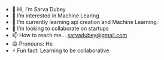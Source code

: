 - 👋 Hi, I’m Sarva Dubey
- 👀 I’m interested in Machine Learing
- 🌱 I’m currently learning api creation and Machine Learning.
- 💞️ I’m looking to collaborate on startups
- 📫 How to reach me...    sarvadubey@gmail.com 
- 😄 Pronouns: He
- ⚡ Fun fact: Learning to be collaborative

<!---
HESleagacy/HESleagacy is a ✨ special ✨ repository because its `README.md` (this file) appears on your GitHub profile.
You can click the Preview link to take a look at your changes.
--->
